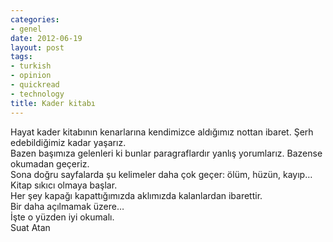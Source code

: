 ```yaml
---
categories:
- genel
date: 2012-06-19
layout: post
tags:
- turkish
- opinion
- quickread
- technology
title: Kader kitabı
---
```


Hayat kader kitabının kenarlarına kendimizce aldığımız nottan ibaret. Şerh edebildiğimiz kadar yaşarız.  
Bazen başımıza gelenleri ki bunlar paragraflardır yanlış yorumlarız. Bazense okumadan geçeriz.  
Sona doğru sayfalarda şu kelimeler daha çok geçer: ölüm, hüzün, kayıp…  
Kitap sıkıcı olmaya başlar.  
Her şey kapağı kapattığımızda aklımızda kalanlardan ibarettir.  
Bir daha açılmamak üzere…  
İşte o yüzden iyi okumalı.  
Suat Atan
